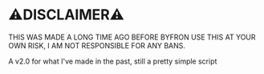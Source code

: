 # ⚠DISCLAIMER⚠

THIS WAS MADE A LONG TIME AGO BEFORE BYFRON
USE THIS AT YOUR OWN RISK, I AM NOT RESPONSIBLE FOR ANY BANS.

A v2.0 for what I've made in the past, still a pretty simple script
